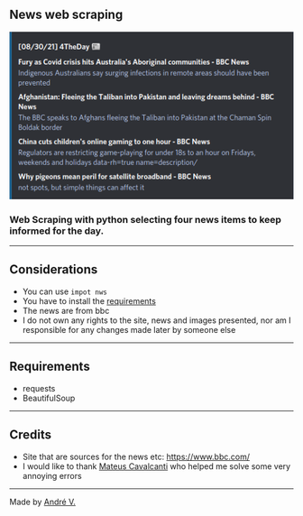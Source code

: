 ## News web scraping
<img src="images/example.png">

### Web Scraping with python selecting four news items to keep informed for the day. 

---

## Considerations
* You can use `impot nws`
* You have to install the [requirements](#requirements)
* The news are from bbc
* I do not own any rights to the site, news and images presented, nor am I responsible for any changes made later by someone else

---

## Requirements

* requests
* BeautifulSoup


---

## Credits
* Site that are sources for the news etc: https://www.bbc.com/
* I would like to thank [Mateus Cavalcanti](https://github.com/Mateus-Cavalcanti) who helped me solve some very annoying errors

---

Made by [André V.](https://github.com/Dedsd)